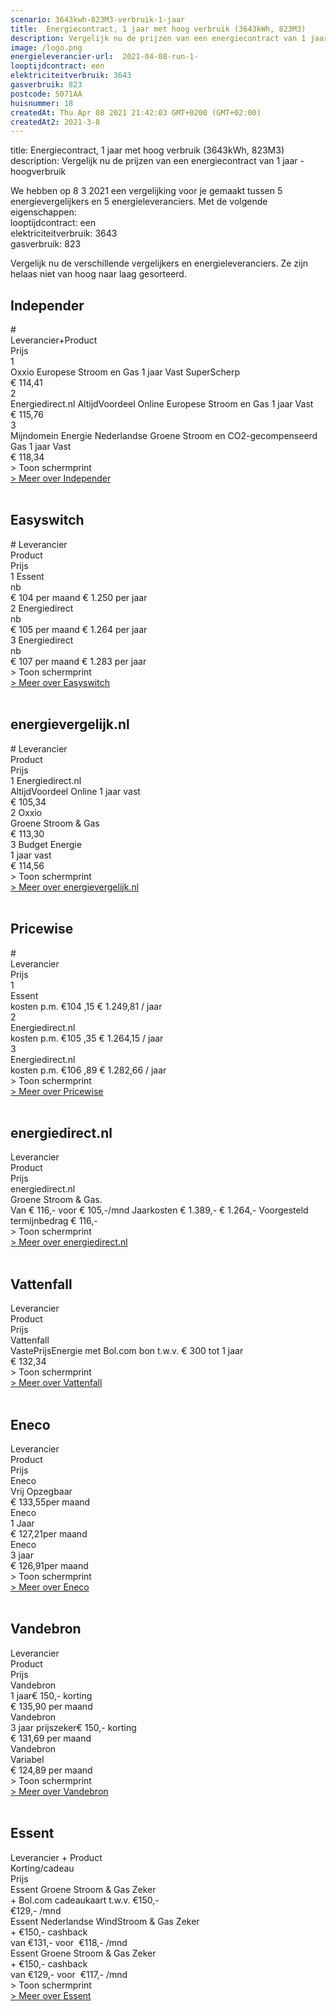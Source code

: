 ```yaml
---
scenario: 3643kwh-823M3-verbruik-1-jaar  
title:  Energiecontract, 1 jaar met hoog verbruik (3643kWh, 823M3)  
description: Vergelijk nu de prijzen van een energiecontract van 1 jaar - hoogverbruik  
image: /logo.png  
energieleverancier-url:  2021-04-08-run-1-  
looptijdcontract: een  
elektriciteitverbruik: 3643  
gasverbruik: 823  
postcode: 5071AA  
huisnummer: 18  
createdAt: Thu Apr 08 2021 21:42:03 GMT+0200 (GMT+02:00)  
createdAt2: 2021-3-8  
---
```

 
title:  Energiecontract, 1 jaar met hoog verbruik (3643kWh, 823M3)  
description: Vergelijk nu de prijzen van een energiecontract van 1 jaar - hoogverbruik  

We hebben op 8 3 2021 een vergelijking voor je gemaakt tussen 5 energievergelijkers en 5 energieleveranciers. Met de volgende eigenschappen:  
looptijdcontract: een  
elektriciteitverbruik: 3643  
gasverbruik: 823  

Vergelijk nu de verschillende vergelijkers en energieleveranciers. Ze zijn helaas niet van hoog naar laag gesorteerd.
  

## Independer

<div class="p-2 rounded-md tarievenblok bg-gray-50">
<div class="table w-full rounded-xl">
<div class="table-row-group  text-sm md:text-base">
<div class="table-row text-purple-100 bg-purple-900 hover:opacity-95">
<div class="table-cell p-2 uppercase">#</div>
<div class="table-cell uppercase">Leverancier+Product</div>
<div class="table-cell uppercase">Prijs</div>
</div>
<div class="table-row result-one hover:bg-gray-100">
<div class="table-cell py-1 pl-2 border-b border-gray-200">1</div>
<div class="table-cell border-b border-gray-200">Oxxio Europese Stroom en Gas 1 jaar Vast SuperScherp</div>
<div class="table-cell border-b border-gray-200">€ 114,41</div>
</div>
<div class="table-row result-two hover:bg-gray-100">
<div class="table-cell p-1 pl-2 border-b border-gray-200">2</div>
<div class="table-cell border-b border-gray-200">Energiedirect.nl AltijdVoordeel Online Europese Stroom en Gas 1 jaar Vast</div>
<div class="table-cell border-b border-gray-200">€ 115,76</div>
</div>
<div class="table-row result-three hover:bg-gray-100">
<div class="table-cell p-1 pl-2 border-b border-gray-200">3</div>
<div class="table-cell border-b border-gray-200">Mijndomein Energie Nederlandse Groene Stroom en CO2-gecompenseerd Gas 1 jaar Vast</div>
<div class="table-cell border-b border-gray-200">€ 118,34</div>
</div>
</div>
</div>
<div x-data="{show:false}" class="mt-2 print:hidden">
<a x-on:click.prevent="show=!show" x-text="show ? ' > Verberg schermprint' : ' > Toon schermprint'" class="pl-2 text-sm text-gray-400 cursor-pointer rounded-xl focus:outline-none">
<div>   > Toon schermprint </div>
</a>
<div x-show="show" class="tarievenimg" style="display: none;">
<div class="mt-4 bg-gray-100 rounded-xl">
<div class="w-full p-2 text-sm text-center text-gray-400"> om te zien of tarieven correct verwerkt zijn.....</div>

![Vergelijk Independer](/img/el/independer-3643kwh-823M3-verbruik-1-jaar-week14.png "Vergelijk Independer")

</div></div></div>
<div class="pl-2 text-sm text-gray-400 print:hidden">
<a href="/gids/independer" title="Independer">> Meer over Independer</a>
</div>
</div>
<br/>

## Easyswitch

<div class="p-2 rounded-md tarievenblok bg-gray-50">
<div class="table w-full rounded-xl">
<div class="table-row-group  text-sm md:text-base">
<div class="table-row text-purple-100 bg-purple-900 hover:opacity-95">
<div class="table-cell p-2 uppercase"># Leverancier</div>
<div class="table-cell uppercase">Product</div>
<div class="table-cell uppercase">Prijs</div>
</div>
<div class="table-row result-one hover:bg-gray-100">
<div class="table-cell py-1 pl-2 border-b border-gray-200">1 Essent</div>
<div class="table-cell border-b border-gray-200">nb</div>
<div class="table-cell border-b border-gray-200">€ 104 per maand € 1.250 per jaar</div>
</div>
<div class="table-row result-two hover:bg-gray-100">
<div class="table-cell p-1 pl-2 border-b border-gray-200">2 Energiedirect</div>
<div class="table-cell border-b border-gray-200">nb</div>
<div class="table-cell border-b border-gray-200">€ 105 per maand € 1.264 per jaar</div>
</div>
<div class="table-row result-three hover:bg-gray-100">
<div class="table-cell p-1 pl-2 border-b border-gray-200">3 Energiedirect</div>
<div class="table-cell border-b border-gray-200">nb</div>
<div class="table-cell border-b border-gray-200">€ 107 per maand € 1.283 per jaar</div>
</div>
</div>
</div>
<div x-data="{show:false}" class="mt-2 print:hidden">
<a x-on:click.prevent="show=!show" x-text="show ? ' > Verberg schermprint' : ' > Toon schermprint'" class="pl-2 text-sm text-gray-400 cursor-pointer rounded-xl focus:outline-none">
<div>   > Toon schermprint </div>
</a>
<div x-show="show" class="tarievenimg" style="display: none;">
<div class="mt-4 bg-gray-100 rounded-xl">
<div class="w-full p-2 text-sm text-center text-gray-400"> om te zien of tarieven correct verwerkt zijn.....</div>

![Vergelijk Easyswitch](/img/el/easyswitch-3643kwh-823M3-verbruik-1-jaar-week14.png "Vergelijk Easyswitch")

</div></div></div>
<div class="pl-2 text-sm text-gray-400 print:hidden">
<a href="/gids/easyswitch" title="Easyswitch">> Meer over Easyswitch</a>
</div>
</div>
<br/>

## energievergelijk.nl

<div class="p-2 rounded-md tarievenblok bg-gray-50">
<div class="table w-full rounded-xl">
<div class="table-row-group  text-sm md:text-base">
<div class="table-row text-purple-100 bg-purple-900 hover:opacity-95">
<div class="table-cell p-2 uppercase"># Leverancier</div>
<div class="table-cell uppercase">Product</div>
<div class="table-cell uppercase">Prijs</div>
</div>
<div class="table-row result-one hover:bg-gray-100 ">
<div class="table-cell py-1 pl-2 border-b border-gray-200">1 Energiedirect.nl</div>
<div class="table-cell border-b border-gray-200">AltijdVoordeel Online 1 jaar vast</div>
<div class="table-cell border-b border-gray-200">€ 105,34</div>
</div>
<div class="table-row result-two hover:bg-gray-100">
<div class="table-cell p-1 pl-2 border-b border-gray-200 ">2 Oxxio</div>
<div class="table-cell border-b border-gray-200">Groene Stroom & Gas</div>
<div class="table-cell border-b border-gray-200">€ 113,30</div>
</div>
<div class="table-row result-three hover:bg-gray-100">
<div class="table-cell p-1 pl-2 border-b border-gray-200 ">3 Budget Energie</div>
<div class="table-cell border-b border-gray-200">1 jaar vast</div>
<div class="table-cell border-b border-gray-200">€ 114,56</div>
</div>
</div>
</div>
<div x-data="{show:false}" class="mt-2 print:hidden">
<a x-on:click.prevent="show=!show" x-text="show ? ' > Verberg schermprint' : ' > Toon schermprint'" class="pl-2 text-sm text-gray-400 cursor-pointer rounded-xl focus:outline-none">
<div>   > Toon schermprint </div>
</a>
<div x-show="show" class="tarievenimg" style="display: none;">
<div class="mt-4 bg-gray-100 rounded-xl">
<div class="w-full p-2 text-sm text-center text-gray-400"> om te zien of tarieven correct verwerkt zijn.....</div>

![Vergelijk energietarieven energievergelijk.nl](/img/el/energievergelijk-3643kwh-823M3-verbruik-1-jaar-week14.png "Vergelijk energietarieven energievergelijk.nl")

</div></div></div>
<div class="pl-2 text-sm text-gray-400 print:hidden">
<a href="/gids/energievergelijk" title="energievergelijk">> Meer over energievergelijk.nl</a>
</div>
</div>
<br/>

## Pricewise

<div class="p-2 rounded-md tarievenblok bg-gray-50">
<div class="table w-full rounded-xl">
<div class="table-row-group">
<div class="table-row text-purple-100 bg-purple-900 hover:opacity-95">
<div class="table-cell p-2 uppercase">#</div>
<div class="table-cell uppercase">Leverancier</div>
<div class="table-cell uppercase">Prijs</div>
</div>
<div class="table-row result-one hover:bg-gray-100">
<div class="table-cell py-1 pl-2 border-b border-gray-200">1</div>
<div class="table-cell border-b border-gray-200">Essent</div>
<div class="table-cell border-b border-gray-200">kosten p.m. €104 ,15 € 1.249,81 / jaar</div>
</div>
<div class="table-row result-two hover:bg-gray-100">
<div class="table-cell p-1 pl-2 border-b border-gray-200">2</div>
<div class="table-cell border-b border-gray-200">Energiedirect.nl</div>
<div class="table-cell border-b border-gray-200">kosten p.m. €105 ,35 € 1.264,15 / jaar</div>
</div>
<div class="table-row result-three hover:bg-gray-100">
<div class="table-cell p-1 pl-2 border-b border-gray-200">3</div>
<div class="table-cell border-b border-gray-200">Energiedirect.nl</div>
<div class="table-cell border-b border-gray-200">kosten p.m. €106 ,89 € 1.282,66 / jaar</div>
</div>
</div>
</div>
<div x-data="{show:false}" class="mt-2 print:hidden">
<a x-on:click.prevent="show=!show" x-text="show ? ' > Verberg schermprint' : ' > Toon schermprint'" class="pl-2 text-sm text-gray-400 cursor-pointer rounded-xl focus:outline-none">
<div>   > Toon schermprint </div>
</a>
<div x-show="show" class="tarievenimg" style="display: none;">
<div class="mt-4 bg-gray-100 rounded-xl">
<div class="w-full p-2 text-sm text-center text-gray-400"> om te zien of tarieven correct verwerkt zijn.....</div>

![Vergelijk Pricewise](/img/el/pricewise-3643kwh-823M3-verbruik-1-jaar-week14.png "Vergelijk Pricewise")

</div></div></div>
<div class="pl-2 text-sm text-gray-400 print:hidden">
<a href="/gids/pricewise" title="Pricewise">> Meer over Pricewise</a>
</div>
</div>
<br/>

## energiedirect.nl

<div class="p-2 rounded-md tarievenblok bg-gray-50">
<div class="table w-full rounded-xl">
<div class="table-row-group  text-sm md:text-base">
<div class="table-row text-purple-100 bg-purple-900 hover:opacity-95">
<div class="table-cell p-2 uppercase">Leverancier</div>
<div class="table-cell uppercase">Product</div>
<div class="table-cell uppercase">Prijs</div>
</div>
<div class="table-row result-one hover:bg-gray-100">
<div class="table-cell py-1 pl-2 border-b border-gray-200">energiedirect.nl</div>
<div class="table-cell border-b border-gray-200">Groene Stroom & Gas.</div>
<div class="table-cell border-b border-gray-200">Van € 116,- voor € 105,-/mnd Jaarkosten € 1.389,- € 1.264,- Voorgesteld termijnbedrag € 116,-</div>
</div>
</div>
</div>
<div x-data="{show:false}" class="mt-2 print:hidden">
<a x-on:click.prevent="show=!show" x-text="show ? ' > Verberg schermprint' : ' > Toon schermprint'" class="pl-2 text-sm text-gray-400 cursor-pointer rounded-xl focus:outline-none">
<div>   > Toon schermprint </div>
</a>
<div x-show="show" class="tarievenimg" style="display: none;">
<div class="mt-4 bg-gray-100 rounded-xl">
<div class="w-full p-2 text-sm text-center text-gray-400"> om te zien of tarieven correct verwerkt zijn.....</div>

![Vergelijk energietarieven energiedirect.nl](/img/el/energiedirect-3643kwh-823M3-verbruik-1-jaar-week14.png "Vergelijk energietarieven energiedirect.nl")

</div></div></div>
<div class="pl-2 text-sm text-gray-400 print:hidden">
<a href="/gids/energiedirect" title="energiedirect.nl">> Meer over energiedirect.nl</a>
</div>
</div>
<br/>

## Vattenfall

<div class="p-2 rounded-md tarievenblok bg-gray-50">
<div class="table w-full rounded-xl">
<div class="table-row-group  text-sm md:text-base">
<div class="table-row text-purple-100 bg-purple-900 hover:opacity-95">
<div class="table-cell p-2 uppercase">Leverancier</div>
<div class="table-cell uppercase">Product</div>
<div class="table-cell uppercase">Prijs</div>
</div>
<div class="table-row result-one hover:bg-gray-100">
<div class="table-cell py-1 pl-2 border-b border-gray-200">Vattenfall</div>
<div class="table-cell border-b border-gray-200">VastePrijsEnergie met Bol.com bon t.w.v. € 300 tot 1 jaar</div>
<div class="table-cell border-b border-gray-200">€ 132,34</div>
</div>
</div>
</div>
<div x-data="{show:false}" class="mt-2 print:hidden">
<a x-on:click.prevent="show=!show" x-text="show ? ' > Verberg schermprint' : ' > Toon schermprint'" class="pl-2 text-sm text-gray-400 cursor-pointer rounded-xl focus:outline-none">
<div>   > Toon schermprint </div>
</a>
<div x-show="show" class="tarievenimg" style="display: none;">
<div class="mt-4 bg-gray-100 rounded-xl">
<div class="w-full p-2 text-sm text-center text-gray-400"> om te zien of tarieven correct verwerkt zijn.....</div>

![Vergelijk energietarieven Vattenfall](/img/el/vattenfall-3643kwh-823M3-verbruik-1-jaar-week14.png "Vergelijk energietarieven Vattenfall")

</div></div></div>
<div class="pl-2 text-sm text-gray-400 print:hidden">
<a href="/gids/vattenfall" title="Vattenfall">> Meer over Vattenfall</a>
</div>
</div>
<br/>

## Eneco

<div class="p-2 rounded-md tarievenblok bg-gray-50">
<div class="table w-full rounded-xl">
<div class="table-row-group  text-sm md:text-base">
<div class="table-row text-purple-100 bg-purple-900 hover:opacity-95">
<div class="table-cell p-2 uppercase">Leverancier</div>
<div class="table-cell uppercase">Product</div>
<div class="table-cell uppercase">Prijs</div>
</div>
<div class="table-row result-one hover:bg-gray-100">
<div class="table-cell py-1 pl-2 border-b border-gray-200">Eneco</div>
<div class="table-cell border-b border-gray-200">Vrij Opzegbaar</div>
<div class="table-cell border-b border-gray-200">€ 133,55per maand</div>
</div>
<div class="table-row result-two hover:bg-gray-100">
<div class="table-cell p-1 pl-2 border-b border-gray-200 ">Eneco</div>
<div class="table-cell border-b border-gray-200">1 Jaar</div>
<div class="table-cell border-b border-gray-200">€ 127,21per maand</div>
</div>
<div class="table-row result-three hover:bg-gray-100">
<div class="table-cell p-1 pl-2 border-b border-gray-200 ">Eneco</div>
<div class="table-cell border-b border-gray-200">3 jaar</div>
<div class="table-cell border-b border-gray-200">€ 126,91per maand</div>
</div>
</div>
</div>
<div x-data="{show:false}" class="mt-2 print:hidden">
<a x-on:click.prevent="show=!show" x-text="show ? ' > Verberg schermprint' : ' > Toon schermprint'" class="pl-2 text-sm text-gray-400 cursor-pointer rounded-xl focus:outline-none">
<div>   > Toon schermprint </div>
</a>
<div x-show="show" class="tarievenimg" style="display: none;">
<div class="mt-4 bg-gray-100 rounded-xl">
<div class="w-full p-2 text-sm text-center text-gray-400"> om te zien of tarieven correct verwerkt zijn.....</div>

![Vergelijk energietarieven Eneco](/img/el/eneco-3643kwh-823M3-verbruik-1-jaar-week14.png "Vergelijk energietarieven Eneco")

</div></div></div>
<div class="pl-2 text-sm text-gray-400 print:hidden">
<a href="/gids/eneco" title="Eneco">> Meer over Eneco</a>
</div>
</div>
<br/>

## Vandebron

<div class="p-2 rounded-md tarievenblok bg-gray-50">
<div class="table w-full rounded-xl">
<div class="table-row-group  text-sm md:text-base">
<div class="table-row text-purple-100 bg-purple-900 hover:opacity-95">
<div class="table-cell p-2 uppercase">Leverancier</div>
<div class="table-cell uppercase">Product</div>
<div class="table-cell uppercase">Prijs</div>
</div>
<div class="table-row result-one hover:bg-gray-100">
<div class="table-cell py-1 pl-2 border-b border-gray-200">Vandebron</div>
<div class="table-cell border-b border-gray-200">1 jaar€ 150,- korting</div>
<div class="table-cell border-b border-gray-200">€ 135,90 per maand</div>
</div>
<div class="table-row result-two hover:bg-gray-100">
<div class="table-cell p-1 pl-2 border-b border-gray-200">Vandebron</div>
<div class="table-cell border-b border-gray-200">3 jaar prijszeker€ 150,- korting</div>
<div class="table-cell border-b border-gray-200">€ 131,69 per maand</div>
</div>
<div class="table-row result-three hover:bg-gray-100">
<div class="table-cell p-1 pl-2 border-b border-gray-200">Vandebron</div>
<div class="table-cell border-b border-gray-200">Variabel</div>
<div class="table-cell border-b border-gray-200">€ 124,89 per maand</div>
</div>
</div>
</div>
<div x-data="{show:false}" class="mt-2 print:hidden">
<a x-on:click.prevent="show=!show" x-text="show ? ' > Verberg schermprint' : ' > Toon schermprint'" class="pl-2 text-sm text-gray-400 cursor-pointer rounded-xl focus:outline-none">
<div>   > Toon schermprint </div>
</a>
<div x-show="show" class="tarievenimg" style="display: none;">
<div class="mt-4 bg-gray-100 rounded-xl">
<div class="w-full p-2 text-sm text-center text-gray-400"> om te zien of tarieven correct verwerkt zijn.....</div>

![alt text](/img/el/vandebron-3643kwh-823M3-verbruik-1-jaar-week14.png "Vergelijk energietarieven VandeBron")

</div></div></div>
<div class="pl-2 text-sm text-gray-400 print:hidden">
<a href="/gids/vandebron" title="Vandebron">> Meer over Vandebron</a>
</div>
</div>
<br/>

## Essent

<div class="p-2 rounded-md tarievenblok bg-gray-50">
<div class="table w-full rounded-xl">
<div class="table-row-group  text-sm md:text-base">
<div class="table-row text-purple-100 bg-purple-900 hover:opacity-95">
<div class="table-cell p-2 uppercase">Leverancier + Product</div>
<div class="table-cell uppercase">Korting/cadeau</div>
<div class="table-cell uppercase">Prijs</div>
</div>
<div class="table-row result-one hover:bg-gray-100">
<div class="table-cell py-1 pl-2 border-b border-gray-200">Essent Groene Stroom & Gas Zeker</div>
<div class="table-cell border-b border-gray-200">+ Bol.com cadeaukaart t.w.v. €150,-</div>
<div class="table-cell border-b border-gray-200">€129,- /mnd</div>
</div>
<div class="table-row result-two hover:bg-gray-100">
<div class="table-cell p-1 pl-2 border-b border-gray-200">Essent Nederlandse WindStroom & Gas Zeker</div>
<div class="table-cell border-b border-gray-200">+ €150,- cashback</div>
<div class="table-cell border-b border-gray-200">van €131,- voor  €118,- /mnd</div>
</div>
<div class="table-row result-three hover:bg-gray-100">
<div class="table-cell p-1 pl-2 border-b border-gray-200">Essent Groene Stroom & Gas Zeker</div>
<div class="table-cell border-b border-gray-200">+ €150,- cashback</div>
<div class="table-cell border-b border-gray-200">van €129,- voor  €117,- /mnd</div>
</div>
</div>
</div>
<div x-data="{show:false}" class="mt-2 print:hidden">
<a x-on:click.prevent="show=!show" x-text="show ? ' > Verberg schermprint' : ' > Toon schermprint'" class="pl-2 text-sm text-gray-400 cursor-pointer rounded-xl focus:outline-none">
<div>   > Toon schermprint </div>
</a>
<div x-show="show" class="tarievenimg" style="display: none;">
<div class="mt-4 bg-gray-100 rounded-xl">
<div class="w-full p-2 text-sm text-center text-gray-400"> om te zien of tarieven correct verwerkt zijn.....</div>

![Vergelijk energietarieven Essent](/img/el/essent-3643kwh-823M3-verbruik-1-jaar-week14.png "Vergelijk energietarieven Essent")

</div></div></div><div class="pl-2 text-sm text-gray-400 print:hidden">
<a href="/gids/essent" title="Essent">> Meer over Essent</a>
</div>
</div>
<br/>
